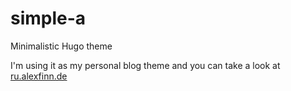 simple-a
========

Minimalistic Hugo theme

I'm using it as my personal blog theme and you can take a look at [ru.alexfinn.de](http://ru.alexfinn.de)
